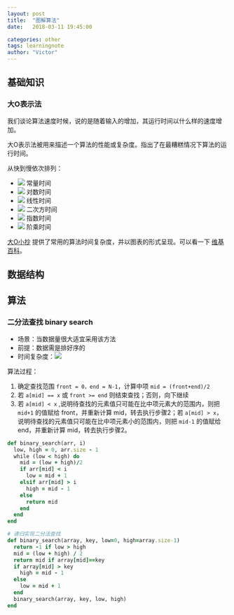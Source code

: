 ```yaml
---
layout: post
title:  "图解算法"
date:   2018-03-11 19:45:00

categories: other
tags: learningnote
author: "Victor"
---
```


## 基础知识
### 大O表示法

我们谈论算法速度时候，说的是随着输入的增加，其运行时间以什么样的速度增加。

大O表示法被用来描述一个算法的性能或复杂度。指出了在最糟糕情况下算法的运行时间。

从快到慢依次排列：

* ![](https://wikimedia.org/api/rest_v1/media/math/render/svg/7b8d37856ce892bd7ee9a9f58ffea0febee5e9bc) 常量时间
* ![](https://wikimedia.org/api/rest_v1/media/math/render/svg/6c35c6c21c30a5643d3100b7993f907b58cf79cf) 对数时间
* ![](https://wikimedia.org/api/rest_v1/media/math/render/svg/8bc936ac28af050e96d7262b89eb11af36bcc958) 线性时间
* ![](https://wikimedia.org/api/rest_v1/media/math/render/svg/b4a9cde84a808a1c8b6658032611f99e7fa0bb13) 二次方时间
* ![](https://wikimedia.org/api/rest_v1/media/math/render/svg/a830bd28003689e75eb85a330c2017413dcceb98) 指数时间
* ![](https://wikimedia.org/api/rest_v1/media/math/render/svg/f5a7957bb5d704181437f3fcf22b257ecbe699a7) 阶乘时间

[大O小抄](http://bigocheatsheet.com/) 提供了常用的算法时间复杂度，并以图表的形式呈现。可以看一下 [维基百科](https://zh.wikipedia.org/wiki/%E5%A4%A7O%E7%AC%A6%E5%8F%B7)。

## 数据结构

## 算法
### 二分法查找 binary search


* 场景：当数据量很大适宜采用该方法
* 前提：数据需是排好序的
* 时间复杂度：![](https://wikimedia.org/api/rest_v1/media/math/render/svg/6c35c6c21c30a5643d3100b7993f907b58cf79cf)

算法过程：

1. 确定查找范围 `front = 0，end = N-1`，计算中项 `mid = (front+end)/2`
2. 若 `a[mid] == x` 或 `front >= end` 则结束查找；否则，向下继续
3. 若 `a[mid] < x` ,说明待查找的元素值只可能在比中项元素大的范围内，则把 `mid+1` 的值赋给 front，并重新计算 mid，转去执行步骤2；若 `a[mid] > x`，说明待查找的元素值只可能在比中项元素小的范围内，则把 `mid-1` 的值赋给 end，并重新计算 mid，转去执行步骤2。

```ruby
def binary_search(arr, i)
  low, high = 0, arr.size - 1
  while (low < high) do
    mid = (low + high)/2
    if arr[mid] < i
      low = mid + 1
    elsif arr[mid] > i
      high = mid - 1
    else
      return mid
    end
  end
end

# 递归实现二分法查找
def binary_search(array, key, low=0, high=array.size-1)
  return -1 if low > high
  mid = (low + high) / 2
  return mid if array[mid]==key
  if array[mid] > key
    high = mid - 1
  else
    low = mid + 1
  end
  binary_search(array, key, low, high)
end
```
